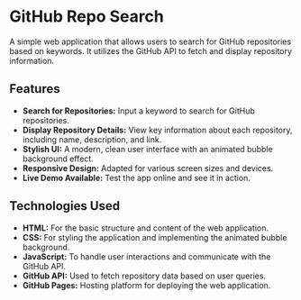 # GitHub Repo Search 

A simple web application that allows users to search for GitHub repositories based on keywords. It utilizes the GitHub API to fetch and display repository information.

## Features

- **Search for Repositories:** Input a keyword to search for GitHub repositories.
- **Display Repository Details:** View key information about each repository, including name, description, and link.
- **Stylish UI:** A modern, clean user interface with an animated bubble background effect.
- **Responsive Design:** Adapted for various screen sizes and devices.
- **Live Demo Available:** Test the app online and see it in action.

## Technologies Used

- **HTML:** For the basic structure and content of the web application.
- **CSS:** For styling the application and implementing the animated bubble background.
- **JavaScript:** To handle user interactions and communicate with the GitHub API.
- **GitHub API:** Used to fetch repository data based on user queries.
- **GitHub Pages:** Hosting platform for deploying the web application.



